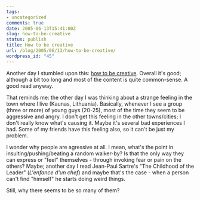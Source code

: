 ```yaml
---
tags:
- uncategorized
comments: true
date: 2005-06-13T15:41:00Z
slug: how-to-be-creative
status: publish
title: How to be creative
url: /blog/2005/06/13/how-to-be-creative/
wordpress_id: "45"
---
```


Another day I stumbled upon this: [how to be creative](http://www.gapingvoid.com/Moveable_Type/archives/000932.html). Overall it's good; although a bit too long and most of the content is quite common-sense. A good read anyway.

That reminds me: the other day I was thinking about a strange feeling in the town where I live (Kaunas, Lithuania). Basically, whenever I see a group (three or more) of young guys (20-25), most of the time they seem to be aggressive and angry. I don't get this feeling in the other towns/cities; I don't really know what's causing it. Maybe it's several bad experiences I had. Some of my friends have this feeling also, so it can't be just my problem.

I wonder why people are agressive at all. I mean, what's the point in insulting/pushing/beating a random walker-by? Is that the only way they can express or "feel" themselves - through invoking fear or pain on the others? Maybe; another day I read Jean-Paul Sartre's "The Childhood of the Leader" (_L'enfance d'un chef_) and maybe that's the case - when a person can't find "himself" he starts doing weird things.

Still, why there seems to be so many of them?
